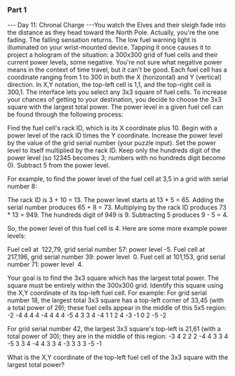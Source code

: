### Part 1

--- Day 11: Chronal Charge ---You watch the Elves and their sleigh fade into the distance as they head toward the North Pole.
Actually, you're the one fading. The falling sensation returns.
The low fuel warning light is illuminated on your wrist-mounted device. Tapping it once causes it to project a hologram of the situation: a 300x300 grid of fuel cells and their current power levels, some negative. You're not sure what negative power means in the context of time travel, but it can't be good.
Each fuel cell has a coordinate ranging from 1 to 300 in both the X (horizontal) and Y (vertical) direction.  In X,Y notation, the top-left cell is 1,1, and the top-right cell is 300,1.
The interface lets you select any 3x3 square of fuel cells. To increase your chances of getting to your destination, you decide to choose the 3x3 square with the largest total power.
The power level in a given fuel cell can be found through the following process:

Find the fuel cell's rack ID, which is its X coordinate plus 10.
Begin with a power level of the rack ID times the Y coordinate.
Increase the power level by the value of the grid serial number (your puzzle input).
Set the power level to itself multiplied by the rack ID.
Keep only the hundreds digit of the power level (so 12345 becomes 3; numbers with no hundreds digit become 0).
Subtract 5 from the power level.

For example, to find the power level of the fuel cell at 3,5 in a grid with serial number 8:

The rack ID is 3 + 10 = 13.
The power level starts at 13 * 5 = 65.
Adding the serial number produces 65 + 8 = 73.
Multiplying by the rack ID produces 73 * 13 = 949.
The hundreds digit of 949 is 9.
Subtracting 5 produces 9 - 5 = 4.

So, the power level of this fuel cell is 4.
Here are some more example power levels:

Fuel cell at  122,79, grid serial number 57: power level -5.
Fuel cell at 217,196, grid serial number 39: power level  0.
Fuel cell at 101,153, grid serial number 71: power level  4.

Your goal is to find the 3x3 square which has the largest total power. The square must be entirely within the 300x300 grid. Identify this square using the X,Y coordinate of its top-left fuel cell. For example:
For grid serial number 18, the largest total 3x3 square has a top-left corner of 33,45 (with a total power of 29); these fuel cells appear in the middle of this 5x5 region:
-2  -4   4   4   4
-4   4   4   4  -5
 4   3   3   4  -4
 1   1   2   4  -3
-1   0   2  -5  -2

For grid serial number 42, the largest 3x3 square's top-left is 21,61 (with a total power of 30); they are in the middle of this region:
-3   4   2   2   2
-4   4   3   3   4
-5   3   3   4  -4
 4   3   3   4  -3
 3   3   3  -5  -1

What is the X,Y coordinate of the top-left fuel cell of the 3x3 square with the largest total power?

